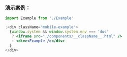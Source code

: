 ### 演示案例：
```jsx harmony
import Example from './Example'

;<div className="mobile-example">
  {window.system && window.system.env === 'doc' 
   ? <iframe src="./components/__className__.html" />
   : <div><Example /></div>
  }
</div>
``` 
```js { "file": "../Example.tsx" }
```